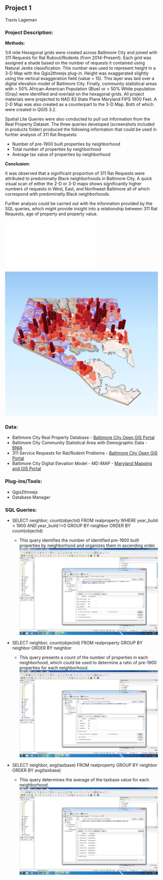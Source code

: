 Project 1
---
Travis Lageman

### Project Description:

  **Methods:**

  1/4 mile Hexagonal grids were created across Baltimore City and joined with 311 Requests for Rat Rubout/Rodents (from 2014-Present). Each grid was assigned a shade based on the number of requests it contained using Natural Jenks classification. This number was used to represent height in a 3-D Map with the Qgis2threejs plug-in.  Height was exaggerated slightly using the vertical exaggeration field (value = 15). This layer was laid over a digital elevation model of Baltimore City. Finally, community statistical areas with > 50% African-American Population (Blue) or > 50% White population (Gray) were identified and overlaid on the hexagonal grids. All project materials were projected to NAD 83 State Plane Maryland FIPS 1900 Feet. A 2-D Map was also created as a counterpart to the 3-D Map. Both of which were created in QGIS 3.2.

  Spatial Lite Queries were also conducted to pull out information from the Real Property Dataset. The three queries developed (screenshots included in products folder) produced the following information that could be used in further analysis of 311 Rat Requests:
  * Number of pre-1900 built properties by neighborhood
  * Total number of properties by neighborhood
  * Average tax value of properties by neighborhood


  **Conclusion:**

  It was observed that a significant proportion of 311 Rat Requests were attributed to predominatly Black neighborhoods in Baltimore City. A quick visual scan of either the 2-D or 3-D maps shows significantly higher numbers of requests in West, East, and Northwest Baltimore all of which correspond with predominatly Black neighborhoods.

  Further analysis could be carried out with the information provided by the SQL queries, which might provide insight into a relationship between 311 Rat Requests, age of property and property value.

  ![311 Rat Requests 2D](Project1/311RatRequestsFlat_Lageman.pdf)

  ![311 Rat Requests 3D](Project1/311RatRequests_Lageman.png)

  ### Data:
  * Baltimore City Real Property Database - [Baltimore City Open GIS Portal](https://gis-baltimore.opendata.arcgis.com/datasets/b41551f53345445fa05b554cd77b3732_0)
  * Baltimore City Community Statistical Area with Demographic Data - [BNIA](https://bniajfi.org/)
  * 311 Service Requests for Rat/Rodent Problems - [Baltimore City Open GIS Portal](https://data.baltimorecity.gov/City-Services/311-Customer-Service-Requests/9agw-sxsr)
  * Baltimore City Digital Elevation Model - MD iMAP -  [Maryland Mapping and GIS Portal](https://imap.maryland.gov/Pages/lidar-dem-download-files.aspx)

### Plug-ins/Tools:
  * Qgis2threejs
  * Database Manager

### SQL Queries:
* SELECT neighbor, count(objectid) FROM realproperty WHERE year_build < 1900 AND year_build !=0 GROUP BY neighbor ORDER BY count(objectid)
  - This query identifies the number of identified pre-1900 built properties by neighborhood and organizes them in ascending order.
![Query](Query1_Lageman.png)

* SELECT neighbor, count(objectid) FROM realproperty GROUP BY neighbor ORDER BY neighbor
  - This query presents a count of the number of properties in each neighborhood, which could be used to determine a ratio of pre-1900 properties for each neighborhood.
![Query](Query2_Lageman.png)

* SELECT neighbor, avg(taxbase) FROM realproperty GROUP BY neighbor ORDER BY avg(taxbase)
  - This query determines the average of the taxbase value for each neighborhood.
![Query](Query3_Lageman.png)
